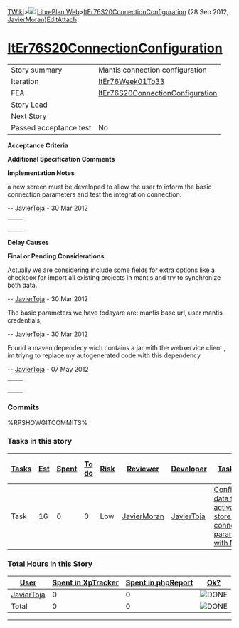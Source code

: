[TWiki](/twiki/Main/WebHome)&gt;![](/twiki/TWiki/TWikiDocGraphics/web-bg-small.gif) [LibrePlan Web](/twiki/LibrePlan/WebHome)&gt;[ItEr76S20ConnectionConfiguration](http://wiki.libreplan-enterprise.com/twiki/LibrePlan/ItEr76S20ConnectionConfiguration "Topic revision: 5 (28 Sep 2012 - 17:20:51)") (28 Sep 2012, [JavierMoran](/twiki/Main/JavierMoran))[Edit](http://wiki.libreplan-enterprise.com/twiki/bin/edit/LibrePlan/ItEr76S20ConnectionConfiguration?t=1520337938 "Edit this topic text")[Attach](/twiki/bin/attach/LibrePlan/ItEr76S20ConnectionConfiguration "Attach an image or document to this topic")

 [ItEr76S20ConnectionConfiguration](/twiki/LibrePlan/ItEr76S20ConnectionConfiguration)
==================================================================================================================================================



|                        |                                                                                                |
|------------------------|------------------------------------------------------------------------------------------------|
| Story summary          | Mantis connection configuration                                                                |
| Iteration              | [ItEr76Week01To33](/twiki/LibrePlan/ItEr76Week01To33)                                 |
| FEA                    | [ItEr76S20ConnectionConfiguration](/twiki/LibrePlan/ItEr76S20ConnectionConfiguration) |
| Story Lead             |                                                                                                |
| Next Story             |                                                                                                |
| Passed acceptance test | No                                                                                             |

**Acceptance Criteria**

**Additional Specification Comments**

**Implementation Notes**

a new screen must be developed to allow the user to inform the basic connection parameters and test the integration connection.

-- [JavierToja](/twiki/Main/JavierToja) - 30 Mar 2012

|     |     |
|-----|-----|
|     |     |

**Delay Causes**

**Final or Pending Considerations**

Actually we are considering include some fields for extra options like a checkbox for import all existing projects in mantis and try to synchronize both data.

-- [JavierToja](/twiki/Main/JavierToja) - 30 Mar 2012

The basic parameters we have todayare are: mantis base url, user mantis credentials,

-- [JavierToja](/twiki/Main/JavierToja) - 30 Mar 2012

Found a maven dependecy wich contains a jar with the webxervice client , im triyng to replace my autogenerated code with this dependency

-- [JavierToja](/twiki/Main/JavierToja) - 07 May 2012

|     |     |
|-----|-----|
|     |     |

###  Commits

%RPSHOWGITCOMMITS%

###  Tasks in this story



| [Tasks](http://wiki.libreplan-enterprise.com/twiki/LibrePlan/ItEr76S20ConnectionConfiguration?sortcol=0;table=2;up=0#sorted_table "Sort by this column") | [Est](http://wiki.libreplan-enterprise.com/twiki/LibrePlan/ItEr76S20ConnectionConfiguration?sortcol=1;table=2;up=0#sorted_table "Sort by this column") | [Spent](http://wiki.libreplan-enterprise.com/twiki/LibrePlan/ItEr76S20ConnectionConfiguration?sortcol=2;table=2;up=0#sorted_table "Sort by this column") | [To do](http://wiki.libreplan-enterprise.com/twiki/LibrePlan/ItEr76S20ConnectionConfiguration?sortcol=3;table=2;up=0#sorted_table "Sort by this column") | [Risk](http://wiki.libreplan-enterprise.com/twiki/LibrePlan/ItEr76S20ConnectionConfiguration?sortcol=4;table=2;up=0#sorted_table "Sort by this column") | [Reviewer](http://wiki.libreplan-enterprise.com/twiki/LibrePlan/ItEr76S20ConnectionConfiguration?sortcol=5;table=2;up=0#sorted_table "Sort by this column") | [Developer](http://wiki.libreplan-enterprise.com/twiki/LibrePlan/ItEr76S20ConnectionConfiguration?sortcol=6;table=2;up=0#sorted_table "Sort by this column") | [Task Name](http://wiki.libreplan-enterprise.com/twiki/LibrePlan/ItEr76S20ConnectionConfiguration?sortcol=7;table=2;up=0#sorted_table "Sort by this column") | [Start Date](http://wiki.libreplan-enterprise.com/twiki/LibrePlan/ItEr76S20ConnectionConfiguration?sortcol=8;table=2;up=0#sorted_table "Sort by this column") | [Est End Date](http://wiki.libreplan-enterprise.com/twiki/LibrePlan/ItEr76S20ConnectionConfiguration?sortcol=9;table=2;up=0#sorted_table "Sort by this column") | [End Date](http://wiki.libreplan-enterprise.com/twiki/LibrePlan/ItEr76S20ConnectionConfiguration?sortcol=10;table=2;up=0#sorted_table "Sort by this column") |
|-------------------------------------------------------------------------------------------------------------------------------------------------------------------|-----------------------------------------------------------------------------------------------------------------------------------------------------------------|-------------------------------------------------------------------------------------------------------------------------------------------------------------------|-------------------------------------------------------------------------------------------------------------------------------------------------------------------|------------------------------------------------------------------------------------------------------------------------------------------------------------------|----------------------------------------------------------------------------------------------------------------------------------------------------------------------|-----------------------------------------------------------------------------------------------------------------------------------------------------------------------|-----------------------------------------------------------------------------------------------------------------------------------------------------------------------|------------------------------------------------------------------------------------------------------------------------------------------------------------------------|--------------------------------------------------------------------------------------------------------------------------------------------------------------------------|-----------------------------------------------------------------------------------------------------------------------------------------------------------------------|
| Task                                                                                                                                                              | 16                                                                                                                                                              | 0                                                                                                                                                                 | 0                                                                                                                                                                 | Low                                                                                                                                                              | [JavierMoran](/twiki/Main/JavierMoran)                                                                                                                      | [JavierToja](/twiki/Main/JavierToja)                                                                                                                         | [Configuration data fields to activate and store the connection parameters with Mantis](/twiki/LibrePlan/AnA18S02ConnectionConfiguration#TasK1)              |                                                                                                                                                                        |                                                                                                                                                                          |                                                                                                                                                                       |

###  Total Hours in this Story

| [User](http://wiki.libreplan-enterprise.com/twiki/LibrePlan/ItEr76S20ConnectionConfiguration?sortcol=0;table=3;up=0#sorted_table "Sort by this column") | [Spent in XpTracker](http://wiki.libreplan-enterprise.com/twiki/LibrePlan/ItEr76S20ConnectionConfiguration?sortcol=1;table=3;up=0#sorted_table "Sort by this column") | [Spent in phpReport](http://wiki.libreplan-enterprise.com/twiki/LibrePlan/ItEr76S20ConnectionConfiguration?sortcol=2;table=3;up=0#sorted_table "Sort by this column") | [Ok?](http://wiki.libreplan-enterprise.com/twiki/LibrePlan/ItEr76S20ConnectionConfiguration?sortcol=3;table=3;up=0#sorted_table "Sort by this column") |
|------------------------------------------------------------------------------------------------------------------------------------------------------------------|--------------------------------------------------------------------------------------------------------------------------------------------------------------------------------|--------------------------------------------------------------------------------------------------------------------------------------------------------------------------------|-----------------------------------------------------------------------------------------------------------------------------------------------------------------|
| [JavierToja](/twiki/Main/JavierToja)                                                                                                                    | 0                                                                                                                                                                              | 0                                                                                                                                                                              | ![DONE](/twiki/TWiki/TWikiDocGraphics/choice-yes.gif "DONE")                                                                                                |
| Total                                                                                                                                                            | 0                                                                                                                                                                              | 0                                                                                                                                                                              | ![DONE](/twiki/TWiki/TWikiDocGraphics/choice-yes.gif "DONE")                                                                                                |

------------------------------------------------------------------------
